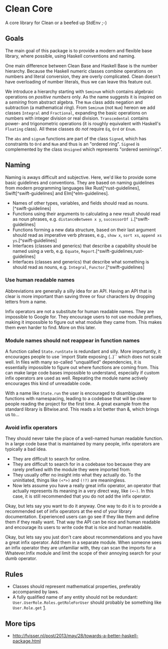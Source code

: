 # Clean Core

A core library for Clean or a beefed up StdEnv ;-)

## Goals

The main goal of this package is to provide a modern and flexible base library, where possible, using Haskell conventions and naming.

One main difference between Clean Base and Haskell Base is the number hierarchy. Because the Haskell numeric classes combine operations on numbers and literal conversion, they are overly complicated. Clean doesn't have overloading of number literals, thus we can leave this feature out.

We introduce a hierarchy starting with `Seminum` which contains algebraic operations on *positive numbers* only. As the name suggests it is inspired on a *semiring* from abstract algebra. The `Num` class adds negation and subtraction (a mathematical *ring*). From `Seminum` (not `Num`) hereon we add classes `Integral` and `Fractional`, expanding the basic operations on numbers with integer division or real division. `Transcedental` contains power- and trigonometric operations (it is roughly equivalent with Haskell's `Floating` class). All these classes do *not* require `Eq`, `Ord` or `Enum`.

The `abs` and `signum` functions are part of the class `Signed`, which has constraints to `Ord` and `Num` and thus is an "ordered ring". `Signed` is complemented by the class `Unsigned` which represents "ordered semirings".

## Naming

Naming is aways difficult and subjective. Here, we'd like to provide some basic guidelines and conventions. They are based on naming guidelines from modern programming languages like Rust[^rust-guidelines], Swift[^swift-guidelines] and Elm[^elm-guidelines].


* Names of other types, variables, and fields should read as nouns.[^swift-guidelines]
* Functions using their arguments to calculating a new result should read as noun phrases, e.g. `distanceBetween x y`, `successorOf i`.[^swift-guidelines]
* Functions forming a new data structure, based on their last argument should read as imperative verb phrases, e.g., `show x`, `sort xs`, `append xs ys`.[^swift-guidelines]
* Interfaces (classes and generics) that describe a capability should be named using a verb, e.g. `Equate`, `Report`.[^swift-guidelines,rust-guidelines]
* Interfaces (classes and generics) that describe what something is should read as nouns, e.g. `Integral`, `Functor`.[^swift-guidelines]


### Use human readable names

Abbreviations are generally a silly idea for an API. Having an API that is clear is more important than saving three or four characters by dropping letters from a name.

Infix operators are not a substitute for human readable names. They are impossible to Google for. They encourage users to not use module prefixes, making it impossible to figure out what module they came from. This makes them even harder to find. More on this later.

### Module names should not reappear in function names

A function called `State.runState` is redundant and silly. More importantly, it encourages people to use `import State exposing (..)`` which does not scale well. In files with many so-called "unqualified" dependencies, it is essentially impossible to figure out where functions are coming from. This can make large code bases impossible to understand, especially if custom infix operators are used as well. Repeating the module name actively encourages this kind of unreadable code.

With a name like `State.run` the user is encouraged to disambiguate functions with namespacing, leading to a codebase that will be clearer to people reading the project for the first time. A great example from the standard library is Bitwise.and. This reads a lot better than &, which brings us to...

### Avoid infix operators

They should never take the place of a well-named human readable function. In a large code base that is maintained by many people, infix operators are typically a bad idea.

* They are difficult to search for online.
* They are difficult to search for in a codebase too because they are rarely prefixed with the module they were imported from.
* They usually offer no insight into what they actually do. To the uninitiated, things like `(<*>)` and `(!?)` are meaningless.
* Now lets assume you have a really great infix operator, an operator that actually represents its meaning in a very direct way, like `(<~)`. In this case, it is still recommended that you do not add the infix operator.

Okay, but lets say you want to do it anyway. One way to do it is to provide a recommended set of infix operators at the end of your library documentation. Experienced users can go see if they like them and define them if they really want. That way the API can be nice and human readable and encourage its users to write code that is nice and human readable.

Okay, but lets say you just don't care about recommendations and you have a great infix operator. Add them in a separate module. When someone sees an infix operator they are unfamiliar with, they can scan the imports for a Whatever.Infix module and limit the scope of their annoying search for your dumb operator.

## Rules

* Classes should represent mathematical properties, preferably accompanied by laws.
* A fully qualified name of any entity should not be redundant: `User.UserRole.Roles.getRoleForUser` should probably be something like `User.Role.get` [1].

## More tips

- http://fvisser.nl/post/2013/may/28/towards-a-better-haskell-package.html

[1]: https://www.reddit.com/r/haskell/comments/1f70wi/towards_a_better_haskell_package/
